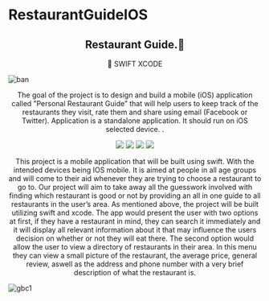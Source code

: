 # RestaurantGuideIOS

<h2 align="center">Restaurant Guide.👋</h2>
<p align="center"> 📌  SWIFT XCODE </p>

![ban](https://i.ibb.co/W261tZJ/Corporate-Work-Linked-In-Banner.png)

<p align="center">The goal of the project is to design and build a mobile (iOS) application called ”Personal Restaurant Guide” that will help users to keep track of the restaurants they visit, rate them and share using email (Facebook or Twitter). Application is a standalone application. It should run on iOS selected device.
.</p>

<p align="center">
<img src="https://img.shields.io/badge/Xcode%20-%23F05033.svg?&style=for-the-badge&logo=xcode&logoColor=white"/>
<img src="https://img.shields.io/badge/github%20-%23121011.svg?&style=for-the-badge&logo=github&logoColor=white"/> 
<img src="https://img.shields.io/badge/git%20-%23F05033.svg?&style=for-the-badge&logo=git&logoColor=white"/>
  <img src="https://img.shields.io/badge/Swift%20-%23323330.svg?&style=for-the-badge&logo=swift&logoColor=white"/>
</p>

<p align="center">This project is a mobile application that will be built using swift. With the intended
devices being IOS mobile. It is aimed at people in all age groups and will come to
their aid whenever they are trying to choose a restaurant to go to. Our project will
aim to take away all the guesswork involved with finding which restaurant is good or
not by providing an all in one guide to all restaurants in the user’s area.
As mentioned above, the project will be built utilizing swift and xcode. The app
would present the user with two options at first, if they have a restaurant in mind,
they can search it immediately and it will display all relevant information about it that
may influence the users decision on whether or not they will eat there.
The second option would allow the user to view a directory of restaurants in their
area. In this menu they can view a small picture of the restaurant, the average price,
general review, aswell as the address and phone number with a very brief
description of what the restaurant is.</p>


![gbc1](https://user-images.githubusercontent.com/63836841/114325116-7462cc00-9afc-11eb-9e90-4bc11dc70956.gif)
 


